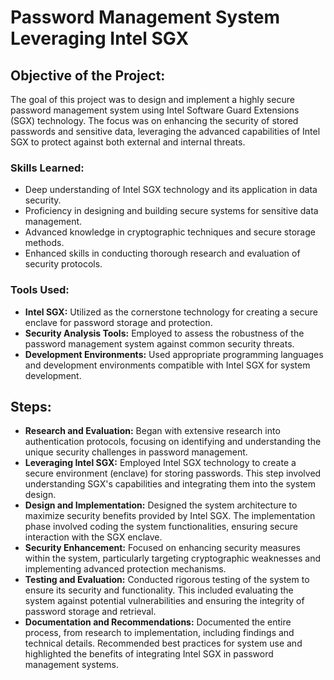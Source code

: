 # Password Management System Leveraging Intel SGX

## Objective of the Project:
The goal of this project was to design and implement a highly secure password management system using Intel Software Guard Extensions (SGX) technology. The focus was on enhancing the security of stored passwords and sensitive data, leveraging the advanced capabilities of Intel SGX to protect against both external and internal threats.

### Skills Learned:

- Deep understanding of Intel SGX technology and its application in data security.
- Proficiency in designing and building secure systems for sensitive data management.
- Advanced knowledge in cryptographic techniques and secure storage methods.
- Enhanced skills in conducting thorough research and evaluation of security protocols.

### Tools Used:

- **Intel SGX:** Utilized as the cornerstone technology for creating a secure enclave for password storage and protection.
- **Security Analysis Tools:** Employed to assess the robustness of the password management system against common security threats.
- **Development Environments:** Used appropriate programming languages and development environments compatible with Intel SGX for system development.

## Steps:

- **Research and Evaluation:** Began with extensive research into authentication protocols, focusing on identifying and understanding the unique security challenges in password management.
- **Leveraging Intel SGX:** Employed Intel SGX technology to create a secure environment (enclave) for storing passwords. This step involved understanding SGX's capabilities and integrating them into the system design.
- **Design and Implementation:** Designed the system architecture to maximize security benefits provided by Intel SGX. The implementation phase involved coding the system functionalities, ensuring secure interaction with the SGX enclave.
- **Security Enhancement:** Focused on enhancing security measures within the system, particularly targeting cryptographic weaknesses and implementing advanced protection mechanisms.
- **Testing and Evaluation:** Conducted rigorous testing of the system to ensure its security and functionality. This included evaluating the system against potential vulnerabilities and ensuring the integrity of password storage and retrieval.
- **Documentation and Recommendations:** Documented the entire process, from research to implementation, including findings and technical details. Recommended best practices for system use and highlighted the benefits of integrating Intel SGX in password management systems.
